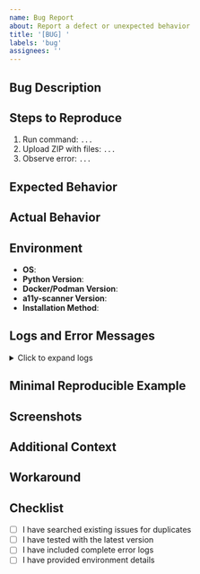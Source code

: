 ```yaml
---
name: Bug Report
about: Report a defect or unexpected behavior
title: '[BUG] '
labels: 'bug'
assignees: ''
---
```


## Bug Description

<!-- A clear and concise description of what the bug is -->

## Steps to Reproduce

1. Run command: `...`
2. Upload ZIP with files: `...`
3. Observe error: `...`

## Expected Behavior

<!-- What you expected to happen -->

## Actual Behavior

<!-- What actually happened -->

## Environment

- **OS**: <!-- e.g., Ubuntu 22.04, macOS 14.1, Windows 11 -->
- **Python Version**: <!-- e.g., 3.11.2 -->
- **Docker/Podman Version**: <!-- e.g., Docker 24.0.5, Podman 4.6.0 -->
- **a11y-scanner Version**: <!-- e.g., 0.4.0 -->
- **Installation Method**: <!-- pip install, git clone, Docker Hub -->

## Logs and Error Messages

<details>
<summary>Click to expand logs</summary>

```
[Paste complete error logs here]
```

</details>

## Minimal Reproducible Example

<!-- If possible, provide a minimal test case or ZIP file that reproduces the issue -->

## Screenshots

<!-- If applicable, add screenshots to help explain your problem -->

## Additional Context

<!-- Add any other context about the problem here -->

## Workaround

<!-- If you found a workaround, please share it here -->

## Checklist

- [ ] I have searched existing issues for duplicates
- [ ] I have tested with the latest version
- [ ] I have included complete error logs
- [ ] I have provided environment details
